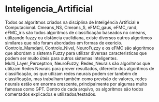 # Inteligencia_Artificial
Todos os algoritmos criados na disciplina de Inteligência Artificial e Computacional.
Cmeans_NS, Cmeans_S, eFMC_gaus, eFMC_rand, eFMC_iris são todos algoritmos de classificação baseados no cmeans, utilizando fuzzy ou distância euclidiana, existe diversos outros algoritmos similares que não foram abordados em formas de exericio.
Controle_Mamdani, Controle_Nivel, NeuroFuzzy e os eFMC são algoritmos que abordam o sistema Fuzzy para utilizar diversas caracteristicas que podem ser muito úteis para outros sistemas inteligentes.
Multi_Layer_Perceptron, NeuroFuzzy, Redes_Neurais são algoritmos que utilizam Redes Neurais para prever resultados, diferente dos algoritmos de classificação, os que utlizam redes neurais podem ser também de classificação, mas trabalham também como previsão de valores, redes neurais estão em enorma crescente, principalmente por algumas muito famosas como GPT.
Dentro de cada arquivo, os algoritmos são todos comentados explicados e utilizados/testados.

